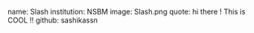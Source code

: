 name: Slash
institution: NSBM
image: Slash.png
quote: hi there ! This is COOL !! 
github: sashikassn
